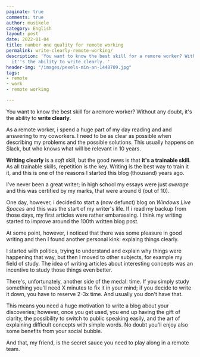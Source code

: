 ```yaml
---
paginate: true
comments: true
author: musikele
category: English
layout: post
date: 2022-01-04
title: number one quality for remote working
permalink: write-clearly-remote-working/
description: 'You want to know the best skill for a remore worker? Without any doubt,
  it''s the ability to write clearly. '
header-img: "/images/pexels-min-an-1448709.jpg"
tags:
- remote
- work
- remote working

---
```

You want to know the best skill for a remore worker? Without any doubt, it's the ability to **write clearly**.

As a remote worker, i spend a huge part of my day reading and and answering to my coworkers. I need to be as clear as possible when describing my problems and the possible solutions. This usually happens on Slack, but who knows what will be relevant in 10 years.

**Writing clearly** is a _soft_ skill, but the good news is that **it's a trainable skill**. As all trainable skills, repetition is the key. Writing is the best way to train it it, and this is one of the reasons I started this blog (thousand) years ago.

I've never been a great writer; in high school my essays were just _average_ and this was certified by my marks, that were around 6 (out of 10).

One day, however, i decided to start a (now defunct) blog on _Windows Live Spaces_ and this was the start of my writer's life. If i read my backup from those days, my first articles were rather embarassing. I think my writing started to improve around the 100th written blog post.

At some point, however, i noticed that there was some pleasure in good writing and then I found another personal kink: explaing things clearly.

I started with politics, trying to understand and explain why things were happening that way, but then I moved to other subjects, for example my field of study. The idea of writing articles about interesting concepts was an incentive to study those things even better.

There's, unfortunately, another side of the medal: time. If you simply study something you'll need X minutes to fix it in your mind; if you decide to write it down, you have to reserve 2-3x time. And usually you don't have that.

This means you need a huge motivation to write a blog about your discoveries; however, once you get used, you end up having the gift of clarity, the possibility to switch to public speaking easily, and the art of explaining difficult concepts with simple words. No doubt you'll enjoy also some benefits from your social bubble.

And that, my friend, is the secret sauce you need to play along in a remote team.